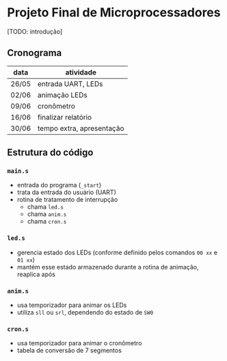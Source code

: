 # Projeto Final de Microprocessadores

[TODO: introdução]

## Cronograma

| data  | atividade |
| ----- | --------- |
| 26/05 | entrada UART, LEDs |
| 02/06 | animação LEDs |
| 09/06 | cronômetro |
| 16/06 | finalizar relatório |
| 30/06 | tempo extra, apresentação |

## Estrutura do código

### `main.s`
- entrada do programa (`_start`)
- trata da entrada do usuário (UART)
- rotina de tratamento de interrupção
  - chama `led.s`
  - chama `anim.s`
  - chama `cron.s`

### `led.s`
- gerencia estado dos LEDs (conforme definido pelos comandos `00 xx` e `01 xx`)
- mantém esse estado armazenado durante a rotina de animação, reaplica após

### `anim.s`
- usa temporizador para animar os LEDs
- utiliza `sll` ou `srl`, dependendo do estado de `SW0`

### `cron.s`
- usa temporizador para animar o cronômetro
- tabela de conversão de 7 segmentos